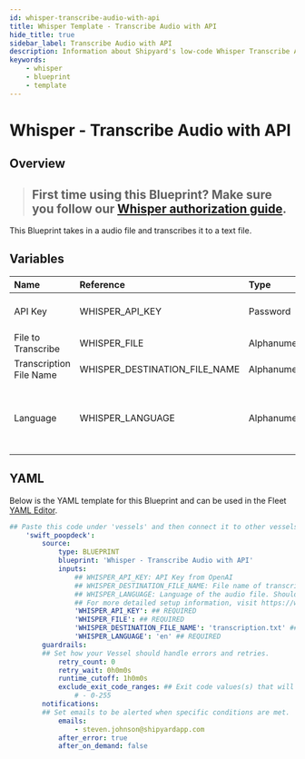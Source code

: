 ```yaml
---
id: whisper-transcribe-audio-with-api
title: Whisper Template - Transcribe Audio with API
hide_title: true
sidebar_label: Transcribe Audio with API
description: Information about Shipyard's low-code Whisper Transcribe Audio with API blueprint. This Blueprint takes in a audio file and transcribes it to a text file.  
keywords:
    - whisper
    - blueprint
    - template
---
```


# Whisper - Transcribe Audio with API

## Overview
> ## **First time using this Blueprint? Make sure you follow our [Whisper authorization guide](https://www.shipyardapp.com/docs/blueprint-library/whisper/whisper-authorization/)**.

This Blueprint takes in a audio file and transcribes it to a text file. 

## Variables

| Name | Reference | Type | Required | Default | Options | Description |
|:-----|:----------|:-----|:---------|:--------|:--------|:------------|
| API Key | WHISPER_API_KEY  | Password |:white_check_mark: | `-` | - | API Key from OpenAI |
| File to Transcribe | WHISPER_FILE  | Alphanumeric |:white_check_mark: | `-` | - | None |
| Transcription File Name | WHISPER_DESTINATION_FILE_NAME  | Alphanumeric |:white_check_mark: | `transcription.txt` | - | File name of transcription |
| Language | WHISPER_LANGUAGE  | Alphanumeric |:white_check_mark: | `en` | - | Language of the audio file. Should be in ISO-639-1 format.  |


## YAML
Below is the YAML template for this Blueprint and can be used in the Fleet [YAML Editor](../../reference/fleets/yaml-editor.md).
```yaml
## Paste this code under 'vessels' and then connect it to other vessels under 'connections'
    'swift_poopdeck':
        source:
            type: BLUEPRINT
            blueprint: 'Whisper - Transcribe Audio with API'
            inputs: 
                ## WHISPER_API_KEY: API Key from OpenAI
                ## WHISPER_DESTINATION_FILE_NAME: File name of transcription
                ## WHISPER_LANGUAGE: Language of the audio file. Should be in ISO-639-1 format. 
                ## For more detailed setup information, visit https://www.shipyardapp.com/docs/blueprint-library/whisper#transcribe-audio-with-api-blueprint
                'WHISPER_API_KEY': ## REQUIRED
                'WHISPER_FILE': ## REQUIRED
                'WHISPER_DESTINATION_FILE_NAME': 'transcription.txt' ## REQUIRED
                'WHISPER_LANGUAGE': 'en' ## REQUIRED
        guardrails:
        ## Set how your Vessel should handle errors and retries.
            retry_count: 0
            retry_wait: 0h0m0s
            runtime_cutoff: 1h0m0s
            exclude_exit_code_ranges: ## Exit code values(s) that will not be retried if encountered during a Voyage.
                # - 0-255
        notifications: 
        ## Set emails to be alerted when specific conditions are met.
            emails:
                - steven.johnson@shipyardapp.com
            after_error: true
            after_on_demand: false
```
